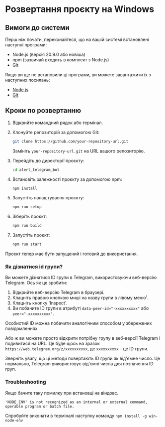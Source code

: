 # Розвертання проєкту на Windows

## Вимоги до системи

Перш ніж почати, переконайтеся, що на вашій системі встановлені наступні програми:

- Node.js (версія 20.9.0 або новіша)
- npm (зазвичай входить в комплект з Node.js)
- Git

Якщо ви ще не встановили ці програми, ви можете завантажити їх з наступних посилань:

- [Node.js](https://nodejs.org/)
- [Git](https://git-scm.com/download/win)

## Кроки по розвертанню

1. Відкрийте командний рядок або термінал.

2. Клонуйте репозиторій за допомогою Git:

    ```bash
    git clone https://github.com/your-repository-url.git
    ```

    Замініть `your-repository-url.git` на URL вашого репозиторію.

3. Перейдіть до директорії проєкту:

    ```bash
    cd alert_telegram_bot
    ```

4. Встановіть залежності проєкту за допомогою npm:

    ```bash
    npm install
    ```

5. Запустіть налаштування проєкту:

    ```bash
    npm run setup
    ```

6. Зіберіть проєкт:

    ```bash
    npm run build
    ```

7. Запустіть проєкт:

    ```bash
    npm run start
    ```

Проєкт тепер має бути запущений і готовий до використання.

### Як дізнатися id групи?
Ви можете дізнатися ID групи в Telegram, використовуючи веб-версію Telegram. Ось як це зробити:

1. Відкрийте веб-версію Telegram в браузері.
2. Клацніть правою кнопкою миші на назву групи в лівому меню¹.
3. Клацніть кнопку 'Inspect'.
4. Ви побачите ID групи в атрибуті `data-peer-id="-xxxxxxxxxx"` або `peer="-xxxxxxxxxx"`.

Особистий ID можна побачити аналогічним способом у збережених повідомленнях.

Або ж ви можете просто відкрити потрібну групу в веб-версії Telegram і подивитися на URL. Це буде щось на зразок `https://web.telegram.org/z/xxxxxxxxxx`, де `xxxxxxxxxx` - це ID групи.

Зверніть увагу, що ці методи повертають ID групи як від'ємне число. Це нормально, Telegram використовує від'ємні числа для позначення ID груп.

### Troubleshooting

Якщо бачите таку помилку при встановці на віндовс.

`'NODE_ENV' is not recognized as an internal or external command,
operable program or batch file.`

Спробуйте виконати в терміналі наступну команду
`npm install -g win-node-env`
